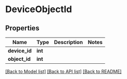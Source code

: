 # DeviceObjectId

## Properties
Name | Type | Description | Notes
------------ | ------------- | ------------- | -------------
**device_id** | **int** |  | 
**object_id** | **int** |  | 

[[Back to Model list]](../README.md#documentation-for-models) [[Back to API list]](../README.md#documentation-for-api-endpoints) [[Back to README]](../README.md)

